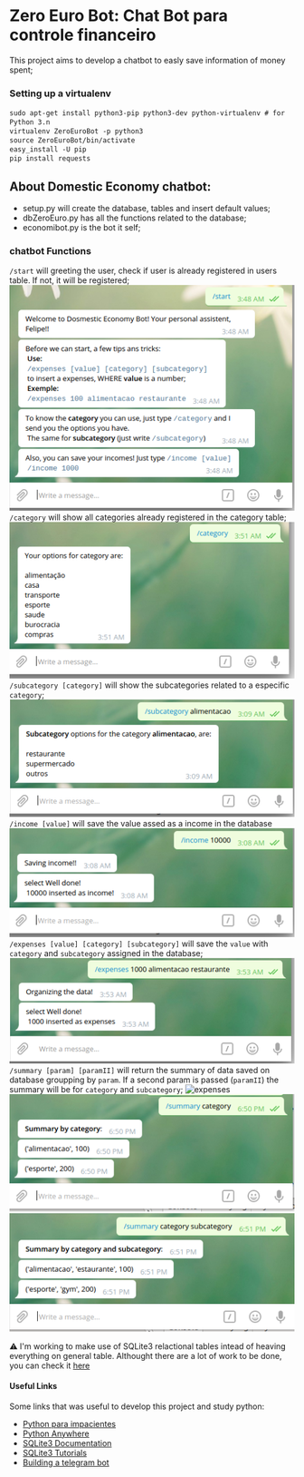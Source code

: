 # Zero Euro Bot: Chat Bot para controle financeiro
This project aims to develop a chatbot to easly save information of money spent;

### Setting up a virtualenv
```
sudo apt-get install python3-pip python3-dev python-virtualenv # for Python 3.n
virtualenv ZeroEuroBot -p python3 
source ZeroEuroBot/bin/activate
easy_install -U pip
pip install requests
```

## About Domestic Economy chatbot:  

* setup.py will create the database, tables and insert default values;  
* dbZeroEuro.py has all the functions related to the database;  
* economibot.py is the bot it self;  

### chatbot Functions
`/start` will greeting the user, check if user is already registered in users table. If not, it will be registered;  
![start](img/start.png)  
`/category` will show all categories already registered in the category table;  
![getting category](img/getcategory.png)  
`/subcategory [category]` will show the subcategories related to a especific `category`;  
![getting sub category](img/getsubcat.png)  
`/income [value]` will save the value assed as a income in the database
![saving income](img/income.png)  
`/expenses [value] [category] [subcategory]` will save the `value` with `category` and `subcategory` assigned in the database;
![expenses](img/expenses.png)  
`/summary [param] [paramII]` will return the summary of data saved on database groupping by `param`. If a second param is passed (`paramII`) the summary will be for `category` and `subcategory`;
![expenses](img/summaryparamuser.png)  
![expenses](img/summarycategory.png)  
![expenses](img/summaryparamII.png)  

:warning: I'm working to make use of SQLite3 relactional tables intead of heaving everything on general table. Althought there are a lot of work to be done, you can check it [here](https://github.com/FelipeSBarros/DomesticEconomy/tree/RelationalDB)

#### Useful Links  
Some links that was useful to develop this project and study python:
* [Python para impacientes](http://python-para-impacientes.blogspot.com.ar)
* [Python Anywhere](https://www.pythonanywhere.com)
* [SQLite3 Documentation](https://sqlite.org/docs.html)
* [SQLite3 Tutorials](http://www.sqlitetutorial.net/)
* [Building a telegram bot](https://www.codementor.io/garethdwyer/building-a-telegram-bot-using-python-part-1-goi5fncay)

